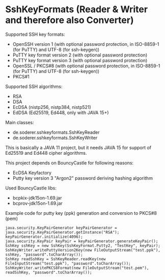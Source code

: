 # SshKeyFormats (Reader & Writer and therefore also Converter)

Supported SSH key formats:
- OpenSSH version 1 (with optional password protection, in ISO-8859-1 (for PuTTY) and UTF-8 (for ssh-keygen))
- PuTTY key format version 2 (with optional password protection)
- PuTTY key format version 3 (with optional password protection)
- OpenSSL / PKCS#8 (with optional password protection, in ISO-8859-1 (for PuTTY) and UTF-8 (for ssh-keygen))
- PKCS#1

Supported SSH algorithms:
- RSA
- DSA
- EcDSA (nistp256, nistp384, nistp521)
- EdDSA (Ed25519, Ed448, only with JAVA 15+)

Main classes:
- de.soderer.sshkeyformats.SshKeyReader
- de.soderer.sshkeyformats.SshKeyWriter

This is basically a JAVA 11 project, but it needs JAVA 15 for support of Ed25519 and Ed448 cipher algorithms.

This project depends on BouncyCastle for following reasons:
- EcDSA Keyfactory
- Putty key version 3 "Argon2" password deriving hashing algorithm

Used BouncyCastle libs:
- bcpkix-jdk15on-1.69.jar
- bcprov-jdk15on-1.69.jar

Example code for putty key (ppk) generation and conversion to PKCS#8 (pem)

	java.security.KeyPairGenerator keyPairGenerator = java.security.KeyPairGenerator.getInstance("RSA");
	keyPairGenerator.initialize(4096);
	java.security.KeyPair keyPair = keyPairGenerator.generateKeyPair();
	SshKey sshKey = new SshKey(SshKeyFormat.Putty2, "TestKey", keyPair);
	SshKeyWriter.writePuttyVersion2Key(new FileOutputStream("test.ppk"), sshKey, "password".toCharArray());
	SshKey readSshKey = SshKeyReader.readKey(new FileInputStream("test.ppk"), "password".toCharArray());
	SshKeyWriter.writePKCS8Format(new FileOutputStream("test.pem"), readSshKey, "password".toCharArray());
